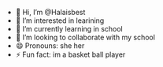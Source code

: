 - 👋 Hi, I’m @Halaisbest
- 👀 I’m interested in learining
- 🌱 I’m currently learning in school
- 💞️ I’m looking to collaborate with my school
- 😄 Pronouns: she her 
- ⚡ Fun fact: im a basket ball player

<!---
Halaisbest/Halaisbest is a ✨ special ✨ repository because its `README.md` (this file) appears on your GitHub profile.
You can click the Preview link to take a look at your changes.
--->
